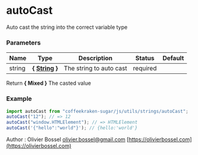 # autoCast

Auto cast the string into the correct variable type

### Parameters

| Name   | Type                                                                                                   | Description             | Status   | Default |
| ------ | ------------------------------------------------------------------------------------------------------ | ----------------------- | -------- | ------- |
| string | **{ [String](https://developer.mozilla.org/fr/docs/Web/JavaScript/Reference/Objets_globaux/String) }** | The string to auto cast | required |

Return **{ Mixed }** The casted value

### Example

```js
import autoCast from "coffeekraken-sugar/js/utils/strings/autoCast";
autoCast("12"); // => 12
autoCast("window.HTMLElement"); // => HTMLElement
autoCast('{"hello":"world"}'); // {hello:'world'}
```

Author : Olivier Bossel [olivier.bossel@gmail.com](mailto:olivier.bossel@gmail.com) [https://olivierbossel.com](https://olivierbossel.com)
